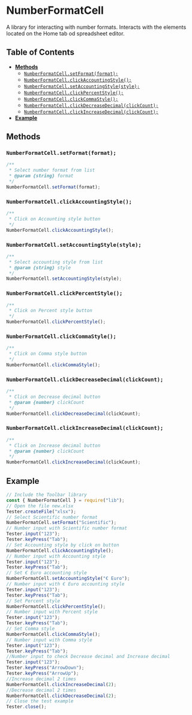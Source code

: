 # NumberFormatCell

A library for interacting with number formats. Interacts with the elements located on the Home tab od spreadsheet editor.

## Table of Contents

-   [**Methods**](#methods)
    -   [`NumberFormatCell.setFormat(format);`](#numberformatcellsetformatformat)
    -   [`NumberFormatCell.clickAccountingStyle();`](#numberformatcellclickaccountingstyle)
    -   [`NumberFormatCell.setAccountingStyle(style);`](#numberformatcellsetaccountingstylestyle)
    -   [`NumberFormatCell.clickPercentStyle();`](#numberformatcellclickpercentstyle)
    -   [`NumberFormatCell.clickCommaStyle();`](#numberformatcellclickcommastyle)
    -   [`NumberFormatCell.clickDecreaseDecimal(clickCount);`](#numberformatcellclickdecreasedecimalclickcount)
    -   [`NumberFormatCell.clickIncreaseDecimal(clickCount);`](#numberformatcellclickincreasedecimalclickcount)
-   [**Example**](#example)

## Methods

### `NumberFormatCell.setFormat(format);`

```javascript
/**
 * Select number format from list
 * @param {string} format
 */ 
NumberFormatCell.setFormat(format);
```

### `NumberFormatCell.clickAccountingStyle();`

```javascript
/**
 * Click on Accounting style button
 */
NumberFormatCell.clickAccountingStyle();
```

### `NumberFormatCell.setAccountingStyle(style);`

```javascript
/**
 * Select accounting style from list
 * @param {string} style
 */
NumberFormatCell.setAccountingStyle(style);
```

### `NumberFormatCell.clickPercentStyle();`

```javascript
/**
 * Click on Percent style button
 */
NumberFormatCell.clickPercentStyle();
```

### `NumberFormatCell.clickCommaStyle();`

```javascript
/**
 * Click on Comma style button
 */
NumberFormatCell.clickCommaStyle();
```

### `NumberFormatCell.clickDecreaseDecimal(clickCount);`

```javascript
/**
 * Click on Decrease decimal button
 * @param {number} clickCount
 */
NumberFormatCell.clickDecreaseDecimal(clickCount);
```

### `NumberFormatCell.clickIncreaseDecimal(clickCount);`

```javascript
/**
 * Click on Increase decimal button
 * @param {number} clickCount
 */
NumberFormatCell.clickIncreaseDecimal(clickCount);
```

## Example

```javascript
// Include the Toolbar library
const { NumberFormatCell } = require("lib");
// Open the file new.xlsx
Tester.createFile("xlsx");
// Select Scientific number format
NumberFormatCell.setFormat("Scientific");
// Number input with Scientific number format
Tester.input("123");
Tester.keyPress("Tab");
// Set Accounting style by click on button
NumberFormatCell.clickAccountingStyle();
// Number input with Accounting style
Tester.input("123");
Tester.keyPress("Tab");
// Set € Euro accounting style
NumberFormatCell.setAccountingStyle("€ Euro");
// Number input with € Euro accounting style
Tester.input("123");
Tester.keyPress("Tab");
// Set Percent style
NumberFormatCell.clickPercentStyle();
// Number input with Percent style
Tester.input("123");
Tester.keyPress("Tab");
// Set Comma style
NumberFormatCell.clickCommaStyle();
// Number input with Comma style
Tester.input("123");
Tester.keyPress("Tab");
//Number input to check Decrease decimal and Increase decimal
Tester.input("123");
Tester.keyPress("ArrowDown");
Tester.keyPress("ArrowUp");
//Increase decimal 2 times
NumberFormatCell.clickIncreaseDecimal(2);
//Decrease decimal 2 times
NumberFormatCell.clickDecreaseDecimal(2);
// Close the test example
Tester.close();
```
